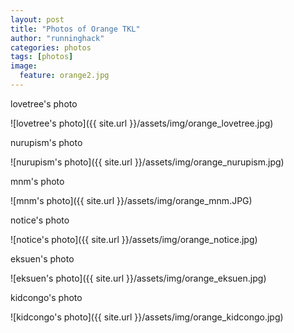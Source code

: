 ```yaml
---
layout: post
title: "Photos of Orange TKL"
author: "runninghack"
categories: photos
tags: [photos]
image:
  feature: orange2.jpg
---
```


lovetree's photo

![lovetree's photo]({{ site.url }}/assets/img/orange_lovetree.jpg)

nurupism's photo

![nurupism's photo]({{ site.url }}/assets/img/orange_nurupism.jpg)

mnm's photo

![mnm's photo]({{ site.url }}/assets/img/orange_mnm.JPG)

notice's photo

![notice's photo]({{ site.url }}/assets/img/orange_notice.jpg)

eksuen's photo

![eksuen's photo]({{ site.url }}/assets/img/orange_eksuen.jpg)

kidcongo's photo

![kidcongo's photo]({{ site.url }}/assets/img/orange_kidcongo.jpg)

